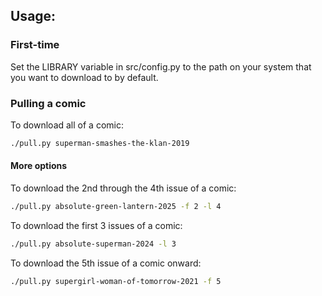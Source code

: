## Usage:

### First-time



Set the LIBRARY variable in src/config.py to the path on your system that you want to download to by default.

### Pulling a comic

To download all of a comic:
```bash
./pull.py superman-smashes-the-klan-2019
```

#### More options

To download the 2nd through the 4th issue of a comic:
```bash
./pull.py absolute-green-lantern-2025 -f 2 -l 4
```

To download the first 3 issues of a comic:
```bash
./pull.py absolute-superman-2024 -l 3
```

To download the 5th issue of a comic onward:
```bash
./pull.py supergirl-woman-of-tomorrow-2021 -f 5
```
